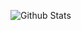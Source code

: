 ![Github Stats](https://github-readme-stats.vercel.app/api?username=changsooooooooooo&show_icons=true)
